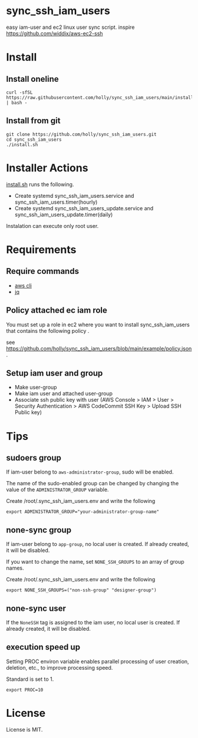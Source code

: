 # sync_ssh_iam_users

easy iam-user and ec2 linux user sync script. inspire https://github.com/widdix/aws-ec2-ssh

# Install

## Install oneline

```
curl -sfSL https://raw.githubusercontent.com/holly/sync_ssh_iam_users/main/install.sh | bash - 
```

## Install from git

```
git clone https://github.com/holly/sync_ssh_iam_users.git
cd sync_ssh_iam_users
./install.sh
```

# Installer Actions

[install.sh](https://raw.githubusercontent.com/holly/sync_ssh_iam_users/main/install.sh) runs the following.

* Create systemd sync_ssh_iam_users.service and sync_ssh_iam_users.timer(hourly)
* Create systemd sync_ssh_iam_users_update.service and sync_ssh_iam_users_update.timer(daily)


Instalation can execute only root user.

# Requirements

## Require commands

* [aws cli](https://docs.aws.amazon.com/cli/latest/userguide/getting-started-install.html)
* [jq](https://stedolan.github.io/jq/)


## Policy attached ec iam role 

You must set up a role in ec2 where you want to install sync_ssh_iam_users that contains the following policy .

see https://github.com/holly/sync_ssh_iam_users/blob/main/example/policy.json .


## Setup iam user and group

* Make user-group
* Make iam user and attached user-group
* Associate ssh public key with user (AWS Console > IAM > User > Security Authentication > AWS CodeCommit SSH Key > Upload SSH Public key)


# Tips

## sudoers group

If iam-user belong to `aws-administrator-group`, sudo will be enabled.

The name of the sudo-enabled group can be changed by changing the value of the `ADMINISTRATOR_GROUP` variable.

Create /root/.sync_ssh_iam_users.env and write the following

```
export ADMINISTRATOR_GROUP="your-administrator-group-name"
```

## none-sync group

If iam-user belong to `app-group`, no local user is created. If already created, it will be disabled.

If you want to change the name, set `NONE_SSH_GROUPS` to an array of group names.

Create /root/.sync_ssh_iam_users.env and write the following

```
export NONE_SSH_GROUPS=("non-ssh-group" "designer-group")
```

## none-sync user

If the `NoneSSH` tag is assigned to the iam user, no local user is created. If already created, it will be disabled.

## execution speed up

Setting PROC environ variable enables parallel processing of user creation, deletion, etc., to improve processing speed.

Standard is set to 1.

```
export PROC=10
```


# License

License is MIT.
